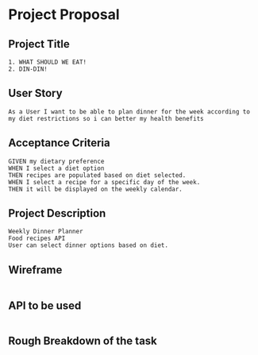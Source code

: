 # Project Proposal

## Project Title
```
1. WHAT SHOULD WE EAT!
2. DIN-DIN!

```

## User Story
```
As a User I want to be able to plan dinner for the week according to my diet restrictions so i can better my health benefits

 ```

  
## Acceptance Criteria
```
GIVEN my dietary preference 
WHEN I select a diet option 
THEN recipes are populated based on diet selected.
WHEN I select a recipe for a specific day of the week.
THEN it will be displayed on the weekly calendar. 

```

## Project Description 
```
Weekly Dinner Planner
Food recipes API
User can select dinner options based on diet. 

```

## Wireframe
```

```



## API to be used  
```

```

## Rough Breakdown of the task 
```

```

